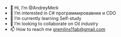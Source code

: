 - 👋 Hi, I’m @AndreyMerk
- 👀 I’m interested in C# программировавние и CDO
- 🌱 I’m currently learning Self-study
- 💞️ I’m looking to collaborate on Oil industry
- 📫 How to reach me gremlins11ab@gmail.com

<!---
AndreyMerk/AndreyMerk is a ✨ special ✨ repository because its `README.md` (this file) appears on your GitHub profile.
You can click the Preview link to take a look at your changes.
--->
